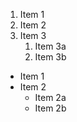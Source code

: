 1. Item 1
2. Item 2
3. Item 3
   1. Item 3a
   2. Item 3b

* Item 1
* Item 2
   * Item 2a
   * Item 2b
